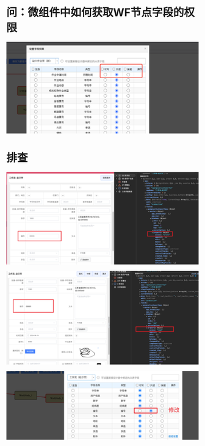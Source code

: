 # 问：微组件中如何获取WF节点字段的权限

![](images/004.png)



# 排查

![](images/001.png)

![](images/002.png)

![](images/003.png)